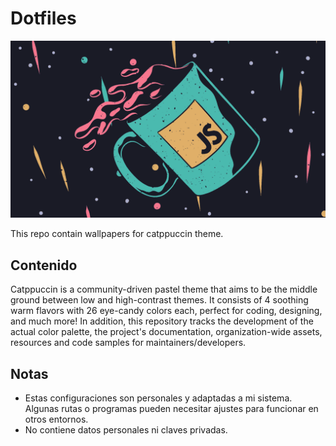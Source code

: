 # Dotfiles

![Texto alternativo](tokyo-night09.png)

This repo contain wallpapers for catppuccin theme.

## Contenido

Catppuccin is a community-driven pastel theme that aims to be the middle ground between low and high-contrast themes. It consists of 4 soothing warm flavors with 26 eye-candy colors each, perfect for coding, designing, and much more! In addition, this repository tracks the development of the actual color palette, the project's documentation, organization-wide assets, resources and code samples for maintainers/developers.

## Notas

* Estas configuraciones son personales y adaptadas a mi sistema. Algunas rutas o programas pueden necesitar ajustes para funcionar en otros entornos.
* No contiene datos personales ni claves privadas.
